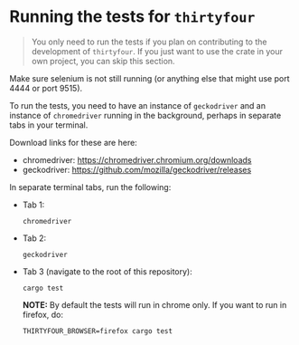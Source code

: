 # Running the tests for `thirtyfour`

> You only need to run the tests if you plan on contributing to the development of `thirtyfour`.
> If you just want to use the crate in your own project, you can skip this section.

Make sure selenium is not still running (or anything else that might use port 4444 or port 9515).

To run the tests, you need to have an instance of `geckodriver` and an instance of `chromedriver` running in the background, perhaps in separate tabs in your terminal.

Download links for these are here:

* chromedriver: https://chromedriver.chromium.org/downloads
* geckodriver: https://github.com/mozilla/geckodriver/releases

In separate terminal tabs, run the following:

* Tab 1:

      chromedriver

* Tab 2:

      geckodriver

* Tab 3 (navigate to the root of this repository):

      cargo test

  **NOTE:** By default the tests will run in chrome only. If you want to run in firefox, do:
      
      THIRTYFOUR_BROWSER=firefox cargo test